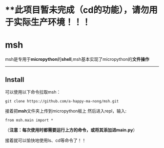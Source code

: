 # **此项目暂未完成（cd的功能），请勿用于实际生产环境！！！

# msh
msh是专用于**micropython**的**shell**,msh基本实现了micropython的**文件操作**
***
## Install
可以使用以下命令拉取msh：
```
git clone https://github.com/a-happy-ma-nong/msh.git
```
接着把**msh**文件夹上传到micropython板上
然后进入repl，输入:
```
from msh.main import *
```
（**注意：每次使用时都需要运行上方的命令，或将其添加进main.py**）

接着就可以愉快地使用ls、cd等命令了！！

